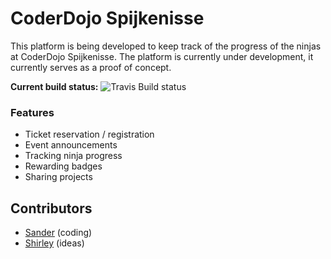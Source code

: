 # CoderDojo Spijkenisse
This platform is being developed to keep track of the progress of the ninjas at CoderDojo Spijkenisse.
The platform is currently under development, it currently serves as a proof of concept.

**Current build status:** ![Travis Build status][travis-build-status]


### Features

- Ticket reservation / registration
- Event announcements
- Tracking ninja progress
- Rewarding badges
- Sharing projects

## Contributors

- [Sander](https://github.com/sandervdo) (coding)
- [Shirley](https://github.com/SdeWit) (ideas)

[travis-build-status]: https://travis-ci.org/CoderDojoSpijkenisse/platform.svg?branch=master